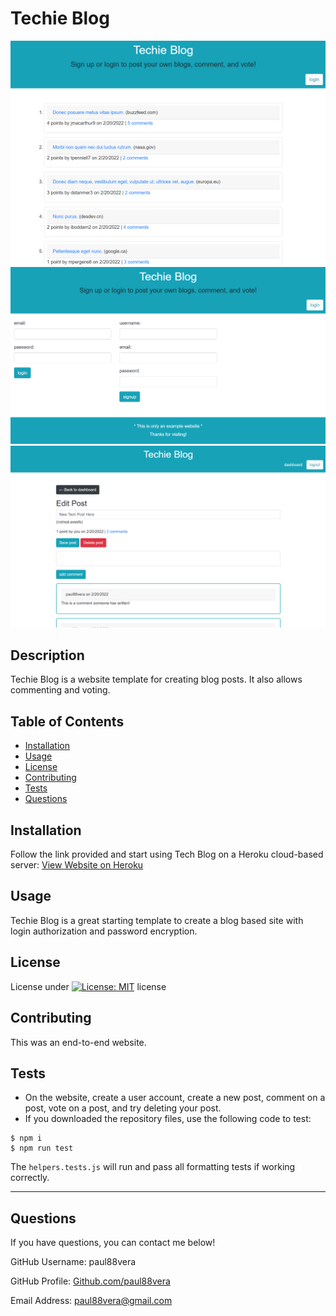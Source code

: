 
  # Techie Blog
![Screenshot](./images/techblog_homepage.png)
![Screenshot](./images/techblog_signup.png)
![Screenshot](./images/techblog_postedit.png)


  ## Description
  Techie Blog is a website template for creating blog posts. It also allows commenting and voting.

  ## Table of Contents
  - [Installation](#installation)
  - [Usage](#usage)
  - [License](#license)
  - [Contributing](#contributing)
  - [Tests](#tests)
  - [Questions](#questions)

  ## Installation
  Follow the link provided and start using Tech Blog on a Heroku cloud-based server:
  [View Website on Heroku](https://aqueous-depths-39284.herokuapp.com/)

  ## Usage
  Techie Blog is a great starting template to create a blog based site with login authorization and password encryption.

  ## License
  License under [![License: MIT](https://img.shields.io/badge/License-MIT-yellow.svg)](https://opensource.org/licenses/MIT) license

  ## Contributing
  This was an end-to-end website.

  ## Tests
  * On the website, create a user account, create a new post, comment on a post, vote on a post, and try deleting your post.
  * If you downloaded the repository files, use the following code to test:
  ```
  $ npm i
  $ npm run test
  ```
  The `helpers.tests.js` will run and pass all formatting tests if working correctly.
  
----
  ## Questions
  If you have questions, you can contact me below!
  
  GitHub Username: paul88vera

  GitHub Profile: [Github.com/paul88vera](https://github.com/paul88vera/)

  Email Address: paul88vera@gmail.com
 